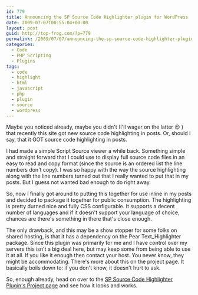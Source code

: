 ```yaml
---
id: 779
title: Announcing the SP Source Code Highlighter plugin for WordPress
date: 2009-07-07T00:55:04+00:00
layout: post
guid: http://top-frog.com/?p=779
permalink: /2009/07/07/announcing-the-sp-source-code-highlighter-plugin-for-wordpress/
categories:
  - Code
  - PHP Scripting
  - Plugins
tags:
  - code
  - highlight
  - html
  - javascript
  - php
  - plugin
  - source
  - wordpress
---
```

Maybe you noticed already, maybe you didn't (I'll wager on the latter 😉 ) that recently this site got new source code highlighting in posts. Or, should I say, that it GOT source code highlighting in posts.

I had made a simple Script Source viewer a while back. Something simple and straight forward that I could use to display full source code files in an easy to read and copy format (since the source is an ordered list the line numbers don't copy). I was so happy with the way the source highlighting along with the line numbers turned out that I really wanted to put that in my posts. But I guess not wanted bad enough to do right away.

So, now I finally got around to putting this together for use inline in my posts and decided to package it together for public consumption. The highlighting is pretty durned nice and fully CSS configurable. It supports a decent number of languages and if it doesn't support your language of choice, chances are there's something in there that's close enough.

The only drawback, and this may be a show stopper for some folks on shared hosting, is that it has a dependency on the Pear Text_Highlighter package. Since this plugin was primarily for me and I have control over my servers this isn't a big deal here, but may keep some from being able to use it at all. If you like it enough then contact your host. You never know, they might be accommodating. There's more about this on the project page. It basically boils down to: if you don't know, it doesn't hurt to ask.

So, enough already, head on over to the [SP Source Code Highlighter Plugin's Project page](http://top-frog.com/projects/sp-highlight-source/) and see how it looks and works.